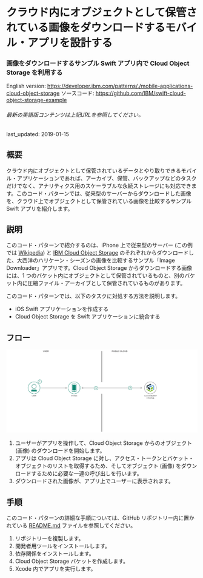 # クラウド内にオブジェクトとして保管されている画像をダウンロードするモバイル・アプリを設計する

### 画像をダウンロードするサンプル Swift アプリ内で Cloud Object Storage を利用する

English version: https://developer.ibm.com/patterns/./mobile-applications-cloud-object-storage
ソースコード: https://github.com/IBM/swift-cloud-object-storage-example

###### 最新の英語版コンテンツは上記URLを参照してください。
last_updated: 2019-01-15

 
## 概要

クラウド内にオブジェクトとして保管されているデータとやり取りできるモバイル・アプリケーションであれば、アーカイブ、保管、バックアップなどのタスクだけでなく、アナリティクス用のスケーラブルな永続ストレージにも対応できます。このコード・パターンでは、従来型のサーバーからダウンロードした画像を、クラウド上でオブジェクトとして保管されている画像を比較するサンプル Swift アプリを紹介します。

## 説明

このコード・パターンで紹介するのは、iPhone 上で従来型のサーバー (この例では [Wikipedia](https://en.wikipedia.org/wiki/Atlantic_hurricane_season)) と [IBM Cloud Object Storage](https://www.ibm.com/cloud/object-storage) のそれぞれからダウンロードした、大西洋のハリケーン・シーズンの画像を比較するサンプル「Image Downloader」アプリです。Cloud Object Storage からダウンロードする画像には、1 つのバケット内にオブジェクトとして保管されているものと、別のバケット内に圧縮ファイル・アーカイブとして保管されているものがあります。

このコード・パターンでは、以下のタスクに対処する方法を説明します。

* iOS Swift アプリケーションを作成する
* Cloud Object Storage を Swift アプリケーションに統合する

## フロー

![Cloud Object Storage アーキテクチャーでのフロー図](./images/cloud-object-storage.png)

1. ユーザーがアプリを操作して、Cloud Object Storage からのオブジェクト (画像) のダウンロードを開始します。
2. アプリは Cloud Object Storage に対し、アクセス・トークンとバケット・オブジェクトのリストを取得するため、そしてオブジェクト (画像) をダウンロードするために必要な一連の呼び出しを行います。
3. ダウンロードされた画像が、アプリ上でユーザーに表示されます。

## 手順

このコード・パターンの詳細な手順については、GitHub リポジトリー内に置かれている [README.md](https://github.com/IBM/swift-cloud-object-storage-example/blob/master/README.md) ファイルを参照してください。

1. リポジトリーを複製します。
2. 開発者用ツールをインストールします。
3. 依存関係をインストールします。
4. Cloud Object Storage バケットを作成します。
5. Xcode 内でアプリを実行します。
